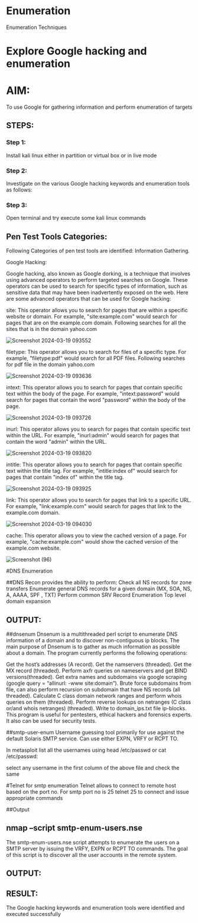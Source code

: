 # Enumeration
Enumeration Techniques

# Explore Google hacking and enumeration 

# AIM:

To use Google for gathering information and perform enumeration of targets

## STEPS:

### Step 1:

Install kali linux either in partition or virtual box or in live mode

### Step 2:

Investigate on the various Google hacking keywords and enumeration tools as follows:


### Step 3:
Open terminal and try execute some kali linux commands

## Pen Test Tools Categories:  

Following Categories of pen test tools are identified:
Information Gathering.

Google Hacking:

Google hacking, also known as Google dorking, is a technique that involves using advanced operators to perform targeted searches on Google. These operators can be used to search for specific types of information, such as sensitive data that may have been inadvertently exposed on the web. Here are some advanced operators that can be used for Google hacking:

site: This operator allows you to search for pages that are within a specific website or domain. For example, "site:example.com" would search for pages that are on the example.com domain.
Following searches for all the sites that is in the domain yahoo.com


![Screenshot 2024-03-19 093552](https://github.com/Shree-Ram-R/Enumeration/assets/121288490/dfa6bfed-c6a5-4949-9a94-f37ff8d6cff7)



filetype: This operator allows you to search for files of a specific type. For example, "filetype:pdf" would search for all PDF files.
Following searches for pdf file in the domain yahoo.com

![Screenshot 2024-03-19 093636](https://github.com/Shree-Ram-R/Enumeration/assets/121288490/62b116af-2f29-45cc-8755-330d5d3bcde0)


intext: This operator allows you to search for pages that contain specific text within the body of the page. For example, "intext:password" would search for pages that contain the word "password" within the body of the page.

![Screenshot 2024-03-19 093726](https://github.com/Shree-Ram-R/Enumeration/assets/121288490/ec2c4881-54a0-4752-b1e4-f9527a64c7c9)


inurl: This operator allows you to search for pages that contain specific text within the URL. For example, "inurl:admin" would search for pages that contain the word "admin" within the URL.

![Screenshot 2024-03-19 093820](https://github.com/Shree-Ram-R/Enumeration/assets/121288490/2304853a-c961-4be0-bdff-a0ccdb01506e)


intitle: This operator allows you to search for pages that contain specific text within the title tag. For example, "intitle:index of" would search for pages that contain "index of" within the title tag.

![Screenshot 2024-03-19 093925](https://github.com/Shree-Ram-R/Enumeration/assets/121288490/18602c7a-e431-461d-b99c-ad9e75d20a34)


link: This operator allows you to search for pages that link to a specific URL. For example, "link:example.com" would search for pages that link to the example.com domain.

![Screenshot 2024-03-19 094030](https://github.com/Shree-Ram-R/Enumeration/assets/121288490/80592077-478a-4a7e-bba3-823b345fa93e)


cache: This operator allows you to view the cached version of a page. For example, "cache:example.com" would show the cached version of the example.com website.

![Screenshot (96)](https://github.com/Shree-Ram-R/Enumeration/assets/121288490/373daa2a-850d-41db-bd2b-c57788c07f18)

 
#DNS Enumeration


##DNS Recon
provides the ability to perform:
Check all NS records for zone transfers
Enumerate general DNS records for a given domain (MX, SOA, NS, A, AAAA, SPF , TXT)
Perform common SRV Record Enumeration
Top level domain expansion
## OUTPUT:







##dnsenum
Dnsenum is a multithreaded perl script to enumerate DNS information of a domain and to discover non-contiguous ip blocks. The main purpose of Dnsenum is to gather as much information as possible about a domain. The program currently performs the following operations:

Get the host’s addresses (A record).
Get the namservers (threaded).
Get the MX record (threaded).
Perform axfr queries on nameservers and get BIND versions(threaded).
Get extra names and subdomains via google scraping (google query = “allinurl: -www site:domain”).
Brute force subdomains from file, can also perform recursion on subdomain that have NS records (all threaded).
Calculate C class domain network ranges and perform whois queries on them (threaded).
Perform reverse lookups on netranges (C class or/and whois netranges) (threaded).
Write to domain_ips.txt file ip-blocks.
This program is useful for pentesters, ethical hackers and forensics experts. It also can be used for security tests.


##smtp-user-enum
Username guessing tool primarily for use against the default Solaris SMTP service. Can use either EXPN, VRFY or RCPT TO.


In metasploit list all the usernames using head /etc/passwd or cat /etc/passwd:

select any username in the first column of the above file and check the same


#Telnet for smtp enumeration
Telnet allows to connect to remote host based on the port no. For smtp port no is 25
telnet <host address> 25 to connect
and issue appropriate commands
  
 ##Output
  
  

## nmap –script smtp-enum-users.nse <hostname>

The smtp-enum-users.nse script attempts to enumerate the users on a SMTP server by issuing the VRFY, EXPN or RCPT TO commands. The goal of this script is to discover all the user accounts in the remote system.


## OUTPUT:


## RESULT:
The Google hacking keywords and enumeration tools were identified and executed successfully

